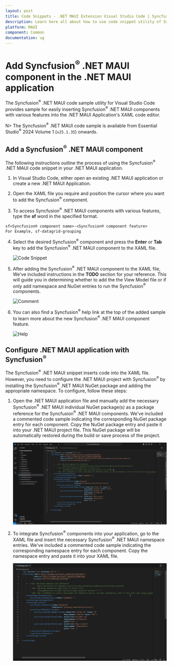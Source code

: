 ```yaml
---
layout: post
title: Code Snippets - .NET MAUI Extension Visual Studio Code | Syncfusion<sup>®</sup>
description: Learn here all about how to use code snippet utility of Syncfusion<sup>®</sup> .NET MAUI Extension for Visual Studio Code and much more.
platform: MAUI
component: Common
documentation: ug
---
```


# Add Syncfusion<sup>®</sup> .NET MAUI component in the .NET MAUI application

The Syncfusion<sup>®</sup> .NET MAUI code sample utility for Visual Studio Code provides sample for easily inserting Syncfusion<sup>®</sup> .NET MAUI components with various features into the .NET MAUI Application's XAML code editor.

N> The Syncfusion<sup>®</sup> .NET MAUI code sample is available from Essential Studio<sup>®</sup> 2024 Volume 1 (`v25.1.35`) onwards.

## Add a Syncfusion<sup>®</sup> .NET MAUI component

The following instructions outline the process of using the Syncfusion<sup>®</sup> .NET MAUI code snippet in your .NET MAUI application.

1.	In Visual Studio Code, either open an existing .NET MAUI application or create a new .NET MAUI Application.

2.	Open the XAML file you require and position the cursor where you want to add the Syncfusion<sup>®</sup> component.

3.	To access Syncfusion<sup>®</sup> .NET MAUI components with various features, type the **sf** word in the specified format.

```
sf<Syncfusion® component name>-<Syncfusion® component feature>
For Example, sf-datagrid-grouping
```

4.	Select the desired Syncfusion<sup>®</sup> component and press the **Enter** or **Tab** key to add the Syncfusion<sup>®</sup> .NET MAUI component to the XAML file. 

      ![Code Snippet](images/MAUI_CodeSnippets.gif)

5.	After adding the Syncfusion<sup>®</sup> .NET MAUI component to the XAML file, We've included instructions in the **TODO** section for your reference. This will guide you in determining whether to add the the View Model file or if only add namespace and NuGet entries to run the Syncfusion<sup>®</sup> components.

     ![Comment](images/Comment.png)

6.	You can also find a Syncfusion<sup>®</sup> help link at the top of the added sample to learn more about the new Syncfusion<sup>®</sup> .NET MAUI component feature.

     ![Help](images/Help.png)

## Configure .NET MAUI application with Syncfusion<sup>®</sup>

The Syncfusion<sup>®</sup> .NET MAUI snippet inserts code into the XAML file. However, you need to configure the .NET MAUI project with Syncfusion<sup>®</sup> by installing the Syncfusion<sup>®</sup> .NET MAUI NuGet package and adding the appropriate namespace. To configure, follow these steps:

1.	Open the .NET MAUI application file and manually add the necessary Syncfusion<sup>®</sup> .NET MAUI individual NuGet package(s) as a package reference for the Syncfusion<sup>®</sup> .NET MAUI components. We've included a commented code sample indicating the corresponding NuGet package entry for each component. Copy the NuGet package entry and paste it into your .NET MAUI project file. This NuGet package will be automatically restored during the build or save process of the project.

     ![NuGet Package](images/NuGetEntry.gif)

2.	To integrate Syncfusion<sup>®</sup> components into your application, go to the XAML file and insert the necessary Syncfusion<sup>®</sup> .NET MAUI namespace entries. We've included a commented code sample indicating the corresponding namespace entry for each component. Copy the namespace entry and paste it into your XAML file.

    ![Namespace](images/NamespaceEntry.gif)